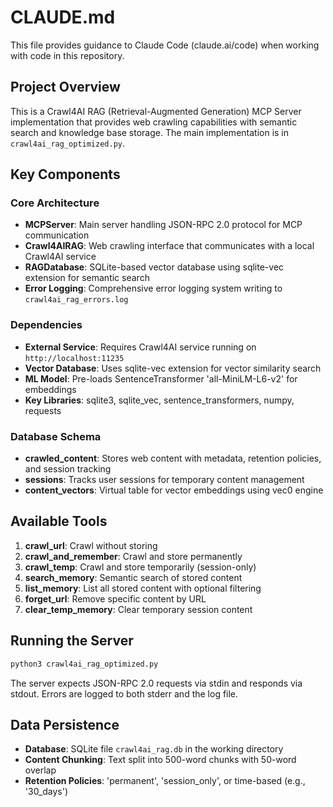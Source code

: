 # CLAUDE.md

This file provides guidance to Claude Code (claude.ai/code) when working with code in this repository.

## Project Overview
This is a Crawl4AI RAG (Retrieval-Augmented Generation) MCP Server implementation that provides web crawling capabilities with semantic search and knowledge base storage. The main implementation is in `crawl4ai_rag_optimized.py`.

## Key Components

### Core Architecture
- **MCPServer**: Main server handling JSON-RPC 2.0 protocol for MCP communication
- **Crawl4AIRAG**: Web crawling interface that communicates with a local Crawl4AI service
- **RAGDatabase**: SQLite-based vector database using sqlite-vec extension for semantic search
- **Error Logging**: Comprehensive error logging system writing to `crawl4ai_rag_errors.log`

### Dependencies
- **External Service**: Requires Crawl4AI service running on `http://localhost:11235`
- **Vector Database**: Uses sqlite-vec extension for vector similarity search
- **ML Model**: Pre-loads SentenceTransformer 'all-MiniLM-L6-v2' for embeddings
- **Key Libraries**: sqlite3, sqlite_vec, sentence_transformers, numpy, requests

### Database Schema
- **crawled_content**: Stores web content with metadata, retention policies, and session tracking
- **sessions**: Tracks user sessions for temporary content management  
- **content_vectors**: Virtual table for vector embeddings using vec0 engine

## Available Tools
1. **crawl_url**: Crawl without storing
2. **crawl_and_remember**: Crawl and store permanently
3. **crawl_temp**: Crawl and store temporarily (session-only)
4. **search_memory**: Semantic search of stored content
5. **list_memory**: List all stored content with optional filtering
6. **forget_url**: Remove specific content by URL
7. **clear_temp_memory**: Clear temporary session content

## Running the Server
```bash
python3 crawl4ai_rag_optimized.py
```

The server expects JSON-RPC 2.0 requests via stdin and responds via stdout. Errors are logged to both stderr and the log file.

## Data Persistence
- **Database**: SQLite file `crawl4ai_rag.db` in the working directory
- **Content Chunking**: Text split into 500-word chunks with 50-word overlap
- **Retention Policies**: 'permanent', 'session_only', or time-based (e.g., '30_days')